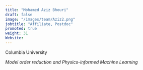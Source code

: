 ```yaml
---
title: "Mohamed Aziz Bhouri"
draft: false
image: "/images/team/Aziz2.png"
jobtitle: "Affiliate, Postdoc"
promoted: true
weight: 31
Website:  
---
```



Columbia University

*Model order reduction and Physics-informed Machine Learning*


